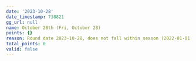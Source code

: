 ```yaml
---
date: '2023-10-28'
date_timestamp: 738821
gg_url: null
name: October 28th (Fri, October 28)
points: {}
reason: Round date 2023-10-28, does not fall within season (2022-01-01 to 2022-12-30)
total_points: 0
valid: false
---
```

